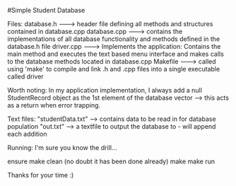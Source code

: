 #Simple Student Database

Files:
database.h ---> header file defining all methods and structures contained in database.cpp
database.cpp ---> contains the implementations of all database functionality and methods defined in the database.h file
driver.cpp ---> Implements the application: Contains the main method and executes the text based menu interface and makes
                calls to the database methods located in database.cpp
Makefile ---> called using 'make' to compile and link .h and .cpp files into a single executable called driver       

Worth noting:
In my application implementation, I always add a null StudentRecord object as the 1st element
of the database vector --> this acts as a return when error trapping.

Text files:
"studentData.txt" --> contains data to be read in for database population
"out.txt" --> a textfile to output the database to - will append each addition

Running:
I'm sure you know the drill...

ensure   make clean     (no doubt it has been done already)
         make
         make run


Thanks for your time :)         
